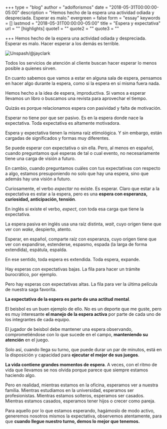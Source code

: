 +++
type = "blog"
author = "adolforismos"
date = "2018-05-31T00:00:00-05:00"
description = "Hemos hecho de la espera una actividad odiada y despreciada. Esperar es malo."
evergreen = false
form = "essay"
keywords = []
lastmod = "2018-05-31T00:00:00-05:00"
title = "Espera y expectativa"
url = ""
[highlights]
quote1 = ""
quote2 = ""
quote3 = ""

+++
Hemos hecho de la espera una actividad odiada y despreciada. Esperar es malo. Hacer esperar a los demás es terrible.

![Unspash/@jayclark](https://source.unsplash.com/Vh5LC_xYd28/600x400)

Todos los servicios de atención al cliente buscan hacer esperar lo menos posible a quienes sirven.

En cuanto sabemos que vamos a estar en alguna sala de espera, pensamos en hacer algo durante la espera, como si la espera en sí misma fuera nada.

Hemos hecho a la idea de espera, improductiva. Si vamos a esperar llevamos un libro o buscamos una revista para aprovechar el tiempo.

Quizás es porque relacionamos espera con pasividad y falta de motivación.

Esperar no tiene por que ser pasivo. Es en la espera donde nace la expectativa. Toda expectativa es altamente motivadora.

Espera y expectativa tienen la misma raíz etimológica. Y sin embargo, están cargadas de significados y formas muy diferentes.

Se puede esperar con expectativa o sin ella. Pero, al menos en español, cuando preguntamos qué esperas de tal o cual evento, no necesariamente tiene una carga de visión a futuro.

En cambio, cuando preguntamos cuáles con tus expectativas con respecto a algo, estamos presuponiendo no solo que hay una espera, sino que además hay una visión a futuro.

Curiosamente, el verbo _expectar_ no existe. Es esperar. Claro que estar a la expectativa es estar a la espera, pero es una **espera con esperanza, curiosidad, anticipación, tensión**.

En inglés si existe el verbo, _expect_, con toda esa carga que tiene la expectativa.

La espera pasiva en inglés usa una raíz distinta, _wait_, cuyo origen tiene que ver con _wake_, despierto, atento.

Esperar, en español, comparte raíz con esperanza, cuyo origen tiene que ver con expandirse, estenderse, espasmo, espada (la larga de forma extendida), espátula, espalda.

En ese sentido, toda espera es extendida. Toda espera, expande.

Hay esperas con expectativas bajas. La fila para hacer un trámite burocrático, por ejemplo.

Pero hay esperas con expectativas altas. La fila para ver la última película de nuestra saga favorita.

**La expectativa de la espera es parte de una actitud mental**.

El beisbol es un buen ejemplo de ello. No es un deporte que me guste, pero es muy interesante **el manejo de la espera activa** por parte de cada uno de los integrantes de cada equipo.

El jugador de beisbol debe mantener una espera observando, comprometiéndose con lo que sucede en el campo, **manteniendo su atención** en el juego.

Solo así, cuando llega su turno, que puede durar un par de minutos, está en la disposición y capacidad para **ejecutar el mejor de sus juegos**.

**La vida contiene grandes momentos de espera**. A veces, con el ritmo de vida que llevamos se nos olvida porque parece que siempre estamos haciendo algo.

Pero en realidad, mientras estamos en la oficina, esperamos ver a nuestra familia. Mientras estudiamos en la universidad, esperamos ser profesionistas. Mientras estamos solteros, esperamos ser casados. Mientras estamos casados, esperamos tener hijos o crecer como pareja.

Para aquello por lo que estamos esperando, hagámoslo de modo activo, generemos nosotros mismos la expectativa, observemos atentamente, para que **cuando llegue nuestro turno, demos lo mejor que tenemos.**